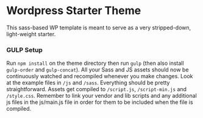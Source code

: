 # Wordpress Starter Theme
This sass-based WP template is meant to serve as a very stripped-down, light-weight starter. 

### GULP Setup
Run `npm install` on the theme directory then run `gulp` (then also install `gulp-order` and `gulp-concat`). All your Sass and JS assets should now be continuously watched and recompiled whenever you make changes. Look at the example files in `/js` and `/sass`. Everything should be pretty straightforward. Assets get compiled to `/script.js`, `/script-min.js`  and `/style.css`. Remember to link your vendor and lib scripts and any additional js files in the js/main.js file in order for them to be included when the file is compiled.